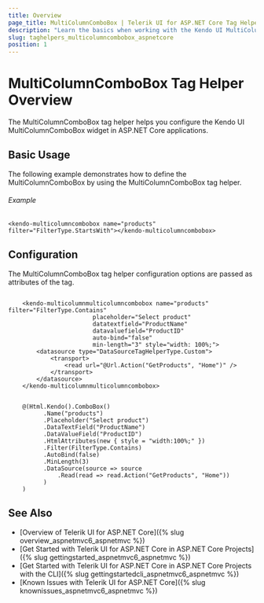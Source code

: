 ```yaml
---
title: Overview
page_title: MultiColumnComboBox | Telerik UI for ASP.NET Core Tag Helpers
description: "Learn the basics when working with the Kendo UI MultiColumnComboBox tag helper for ASP.NET Core (MVC 6 or ASP.NET Core MVC)."
slug: taghelpers_multicolumncombobox_aspnetcore
position: 1
---
```


# MultiColumnComboBox Tag Helper Overview

The MultiColumnComboBox tag helper helps you configure the Kendo UI MultiColumnComboBox widget in ASP.NET Core applications.

## Basic Usage

The following example demonstrates how to define the MultiColumnComboBox by using the MultiColumnComboBox tag helper.

###### Example

    <kendo-multicolumncombobox name="products" filter="FilterType.StartsWith"></kendo-multicolumncombobox>

## Configuration

The MultiColumnComboBox tag helper configuration options are passed as attributes of the tag.

```tagHelper

    <kendo-multicolumnmulticolumncombobox name="products" filter="FilterType.Contains"
                        placeholder="Select product"
                        datatextfield="ProductName"
                        datavaluefield="ProductID"
                        auto-bind="false"
                        min-length="3" style="width: 100%;">
        <datasource type="DataSourceTagHelperType.Custom">
            <transport>
                <read url="@Url.Action("GetProducts", "Home")" />
            </transport>
        </datasource>
    </kendo-multicolumnmulticolumncombobox>
```
```cshtml

    @(Html.Kendo().ComboBox()
          .Name("products")
          .Placeholder("Select product")
          .DataTextField("ProductName")
          .DataValueField("ProductID")
          .HtmlAttributes(new { style = "width:100%;" })
          .Filter(FilterType.Contains)
          .AutoBind(false)
          .MinLength(3)
          .DataSource(source => source
              .Read(read => read.Action("GetProducts", "Home"))
          )
    )
```

## See Also

* [Overview of Telerik UI for ASP.NET Core]({% slug overview_aspnetmvc6_aspnetmvc %})
* [Get Started with Telerik UI for ASP.NET Core in ASP.NET Core Projects]({% slug gettingstarted_aspnetmvc6_aspnetmvc %})
* [Get Started with Telerik UI for ASP.NET Core in ASP.NET Core Projects with the CLI]({% slug gettingstartedcli_aspnetmvc6_aspnetmvc %})
* [Known Issues with Telerik UI for ASP.NET Core]({% slug knownissues_aspnetmvc6_aspnetmvc %})
